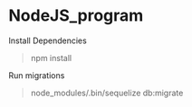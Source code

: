 # NodeJS_program

Install Dependencies
> npm install

Run migrations
> node_modules/.bin/sequelize db:migrate
